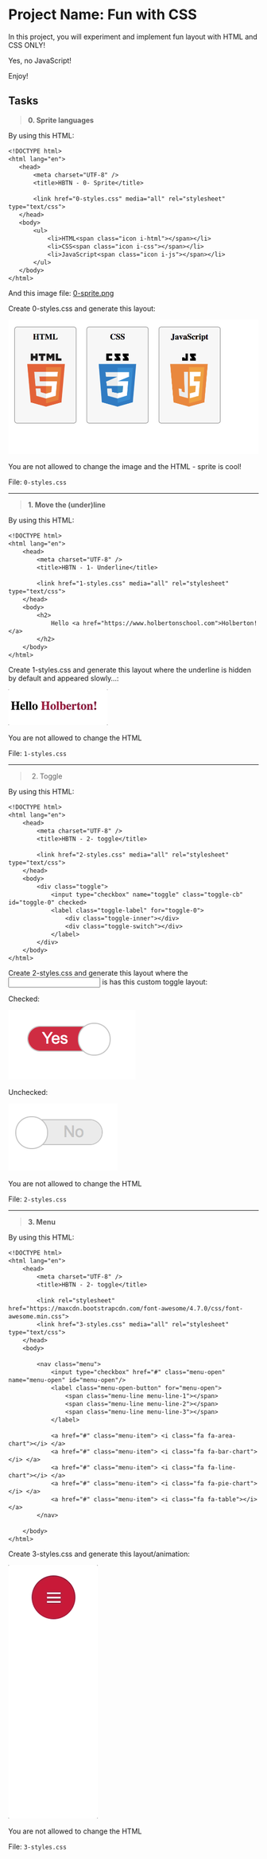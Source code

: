 # Project Name: Fun with CSS

In this project, you will experiment and implement fun layout with HTML and CSS ONLY!

Yes, no JavaScript!

Enjoy!

## Tasks

> **0. Sprite languages**
 
 By using this HTML:
 
 ~~~
<!DOCTYPE html>
<html lang="en">
    <head>
        <meta charset="UTF-8" />
        <title>HBTN - 0- Sprite</title>

        <link href="0-styles.css" media="all" rel="stylesheet" type="text/css">
    </head>
    <body>
        <ul>
            <li>HTML<span class="icon i-html"></span></li>
            <li>CSS<span class="icon i-css"></span></li>
            <li>JavaScript<span class="icon i-js"></span></li>
        </ul>
    </body>
</html>
 ~~~

And this image file: <a href="images/0-sprite.png">0-sprite.png</a>

Create 0-styles.css and generate this layout:

![image](images-readme/layout.png)

You are not allowed to change the image and the HTML - sprite is cool!


File: `0-styles.css`

----

> **1. Move the (under)line**

By using this HTML:

~~~
<!DOCTYPE html>
<html lang="en">
    <head>
        <meta charset="UTF-8" />
        <title>HBTN - 1- Underline</title>

        <link href="1-styles.css" media="all" rel="stylesheet" type="text/css">
    </head>
    <body>
        <h2>
            Hello <a href="https://www.holbertonschool.com">Holberton!</a>
        </h2>
    </body>
</html>
~~~

Create 1-styles.css and generate this layout where the underline is hidden by default and appeared slowly…:

![image](images-readme/2-imagen.gif)

You are not allowed to change the HTML

File: `1-styles.css`

----

> 2. Toggle

By using this HTML:

~~~
<!DOCTYPE html>
<html lang="en">
    <head>
        <meta charset="UTF-8" />
        <title>HBTN - 2- toggle</title>

        <link href="2-styles.css" media="all" rel="stylesheet" type="text/css">
    </head>
    <body>
        <div class="toggle">
            <input type="checkbox" name="toggle" class="toggle-cb" id="toggle-0" checked>
            <label class="toggle-label" for="toggle-0">
                <div class="toggle-inner"></div>
                <div class="toggle-switch"></div>
            </label>
        </div>
    </body>
</html>
~~~

Create 2-styles.css and generate this layout where the <input> is has this custom toggle layout:

Checked:

![image](images-readme/checked.png)

Unchecked:

![image](images-readme/unchecked.png)

You are not allowed to change the HTML

File: `2-styles.css`

----

> **3. Menu**

By using this HTML:

~~~
<!DOCTYPE html>
<html lang="en">
    <head>
        <meta charset="UTF-8" />
        <title>HBTN - 2- toggle</title>

        <link rel="stylesheet" href="https://maxcdn.bootstrapcdn.com/font-awesome/4.7.0/css/font-awesome.min.css">
        <link href="3-styles.css" media="all" rel="stylesheet" type="text/css">
    </head>
    <body>

        <nav class="menu">
            <input type="checkbox" href="#" class="menu-open" name="menu-open" id="menu-open"/>
            <label class="menu-open-button" for="menu-open">
                <span class="menu-line menu-line-1"></span>
                <span class="menu-line menu-line-2"></span>
                <span class="menu-line menu-line-3"></span>
            </label>

            <a href="#" class="menu-item"> <i class="fa fa-area-chart"></i> </a>
            <a href="#" class="menu-item"> <i class="fa fa-bar-chart"></i> </a>
            <a href="#" class="menu-item"> <i class="fa fa-line-chart"></i> </a>
            <a href="#" class="menu-item"> <i class="fa fa-pie-chart"></i> </a>
            <a href="#" class="menu-item"> <i class="fa fa-table"></i> </a>
        </nav>

    </body>
</html>
~~~
Create 3-styles.css and generate this layout/animation:

![image](images-readme/menu.gif)

You are not allowed to change the HTML

File: `3-styles.css`


